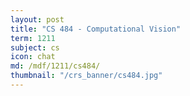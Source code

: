 ```yaml
---
layout: post
title: "CS 484 - Computational Vision"
term: 1211
subject: cs
icon: chat
md: /mdf/1211/cs484/
thumbnail: "/crs_banner/cs484.jpg"
---
```

